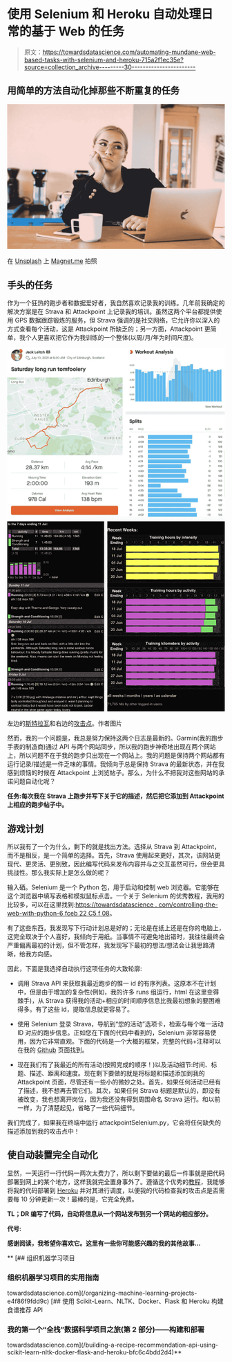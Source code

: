# 使用 Selenium 和 Heroku 自动处理日常的基于 Web 的任务

> 原文：<https://towardsdatascience.com/automating-mundane-web-based-tasks-with-selenium-and-heroku-715a2f1ec35e?source=collection_archive---------30----------------------->

## 用简单的方法自动化掉那些不断重复的任务

![](img/7be625e29f90185afcc7d66759ac71c1.png)

在 [Unsplash](https://unsplash.com?utm_source=medium&utm_medium=referral) 上 [Magnet.me](https://unsplash.com/@magnetme?utm_source=medium&utm_medium=referral) 拍照

## 手头的任务

作为一个狂热的跑步者和数据爱好者，我自然喜欢记录我的训练。几年前我确定的解决方案是在 Strava 和 Attackpoint 上记录我的培训。虽然这两个平台都提供使用 GPS 数据跟踪锻炼的服务，但 Strava 强调的是社交网络，它允许你以深入的方式查看每个活动，这是 Attackpoint 所缺乏的；另一方面，Attackpoint 更简单，我个人更喜欢把它作为我训练的一个整体(以周/月/年为时间尺度)。

![](img/e494916c65ef21d9893fb5946cdf1ca1.png)![](img/276dfaaeb8cb99bba4bbdc91d1952123.png)

左边的[斯特拉瓦](https://www.strava.com/)和右边的[攻击点](https://www.attackpoint.org/)。作者图片

然而，我的一个问题是，我总是努力保持这两个日志是最新的。Garmin(我的跑步手表的制造商)通过 API 与两个网站同步，所以我的跑步神奇地出现在两个网站上，所以问题不在于我的跑步只出现在一个网站上。我的问题是保持两个网站都有运行记录/描述是一件乏味的事情。我倾向于总是保持 Strava 的最新状态，并在我感到烦恼的时候在 Attackpoint 上浏览帖子。那么，为什么不把我对这些网站的承诺问题自动化呢？

**任务:每次我在 Strava 上跑步并写下关于它的描述，然后把它添加到 Attackpoint 上相应的跑步帖子中。**

## 游戏计划

所以我有了一个为什么，剩下的就是找出方法。选择从 Strava 到 Attackpoint，而不是相反，是一个简单的选择。首先，Strava 使用起来更好，其次，该网站更现代、更灵活、更别致，因此编写代码来发布内容并与之交互虽然可行，但会更具挑战性。那么我实际上是怎么做的呢？

输入硒。Selenium 是一个 Python 包，用于启动和控制 web 浏览器。它能够在这个浏览器中填写表格和模拟鼠标点击。一个关于 Selenium 的优秀教程，我用的比较多，可以在这里找到:[https://towardsdatascience . com/controlling-the-web-with-python-6 fceb 22 C5 f 08](/controlling-the-web-with-python-6fceb22c5f08)。

有了这些东西，我发现写下行动计划总是好的；无论是在纸上还是在你的电脑上，这完全取决于个人喜好，我倾向于用纸。当事情不可避免地出错时，我往往最终会严重偏离最初的计划，但不管怎样，我发现写下最初的想法/想法会让我思路清晰，给我方向感。

因此，下面是我选择自动执行这项任务的大致轮廓:

*   调用 Strava API 来获取我最近跑步的惟一 id 的有序列表。这原本不在计划中，但是由于增加的复杂性(例如，我的许多 runs 组运行，html 在这里变得棘手)，从 Strava 获得我的活动+相应的时间顺序信息比我最初想象的要困难得多。有了这些 id，提取信息就更容易了。

*   使用 Selenium 登录 Strava，导航到“您的活动”选项卡，检索与每个唯一活动 ID 对应的跑步信息。正如您在下面的代码中看到的，Selenium 非常容易使用，因为它非常直观。下面的代码是一个大概的框架，完整的代码+注释可以在我的 [Github](https://github.com/jackmleitch/strava2ap) 页面找到。

*   现在我们有了我最近的所有活动(按照完成的顺序！)以及活动细节:时间、标题、描述、距离和速度。现在剩下要做的就是将标题和描述添加到我的 Attackpoint 页面，尽管还有一些小的微妙之处。首先，如果任何活动已经有了描述，我不想再去管它们。其次，如果任何 Strava 标题是默认的，即没有被改变，我也想离开岗位，因为我还没有得到周围命名 Strava 运行。和以前一样，为了清楚起见，省略了一些代码细节。

我们完成了，如果我在终端中运行 attackpointSelenium.py，它会将任何缺失的描述添加到我的攻击点中！

## 使自动装置完全自动化

显然，一天运行一行代码一两次太费力了，所以剩下要做的最后一件事就是把代码部署到网上的某个地方，这样我就完全置身事外了。遵循这个优秀的[教程](https://medium.com/analytics-vidhya/schedule-a-python-script-on-heroku-a978b2f91ca8)，我能够将我的代码部署到 [Heroku](https://id.heroku.com/login) 并对其进行调度，以便我的代码检查我的攻击点是否需要每 10 分钟更新一次！最棒的是，它完全免费。

**TL；DR 编写了代码，自动将信息从一个网站发布到另一个网站的相应部分。**

**代号:**[](https://github.com/jackmleitch/strava2ap)

**感谢阅读，我希望你喜欢它。这里有一些你可能感兴趣的我的其他故事…**

**[](/organizing-machine-learning-projects-e4f86f9fdd9c) [## 组织机器学习项目

### 组织机器学习项目的实用指南

towardsdatascience.com](/organizing-machine-learning-projects-e4f86f9fdd9c) [](/building-a-recipe-recommendation-api-using-scikit-learn-nltk-docker-flask-and-heroku-bfc6c4bdd2d4) [## 使用 Scikit-Learn、NLTK、Docker、Flask 和 Heroku 构建食谱推荐 API

### 我的第一个“全栈”数据科学项目之旅(第 2 部分)——构建和部署

towardsdatascience.com](/building-a-recipe-recommendation-api-using-scikit-learn-nltk-docker-flask-and-heroku-bfc6c4bdd2d4)**